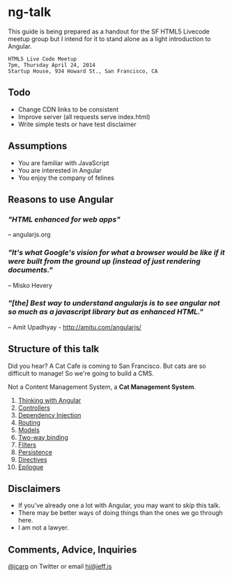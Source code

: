 ng-talk
==============

This guide is being prepared as a handout for the SF HTML5 Livecode meetup group but I intend for it to stand alone as a light introduction to Angular.

```
HTML5 Live Code Meetup
7pm, Thursday April 24, 2014
Startup House, 934 Howard St., San Francisco, CA
```

## Todo

- Change CDN links to be consistent
- Improve server (all requests serve index.html)
- Write simple tests or have test disclaimer

## Assumptions

- You are familiar with JavaScript
- You are interested in Angular
- You enjoy the company of felines

## Reasons to use Angular

### *"HTML enhanced for web apps"*

– angularjs.org

### *"It's what Google's vision for what a browser would be like if it were built from the ground up (instead of just rendering documents."*

– Misko Hevery

### *"[the] Best way to understand angularjs is to see angular not so much as a javascript library but as enhanced HTML."*

– Amit Upadhyay - http://amitu.com/angularjs/

## Structure of this talk

Did you hear? A Cat Cafe is coming to San Francisco. But cats are so difficult to manage! So we're going to build a CMS.

Not a Content Management System, a **Cat Management System**.

1. [Thinking with Angular](1-thinking-with-angular.md)
2. [Controllers](2-controllers.md)
3. [Dependency Injection](3-dependency-injection.md)
4. [Routing](4-routing.md)
5. [Models](5-models.md)
6. [Two-way binding](6-two-way-binding.md)
7. [Filters](7-filters.md)
8. [Persistence](8-persistence.md)
9. [Directives](9-directives.md)
10. [Epilogue](epilogue.md)

## Disclaimers

- If you've already one a lot with Angular, you may want to skip this talk.
- There may be better ways of doing things than the ones we go through here.
- I am not a lawyer.

## Comments, Advice, Inquiries

[@jcarp](https://twitter.com/jcarp) on Twitter or email [hi@jeff.is](mailto:hi@jeff.is)





